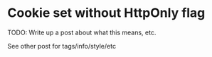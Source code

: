 # Cookie set without HttpOnly flag

TODO: Write up a post about what this means, etc.

See other post for tags/info/style/etc